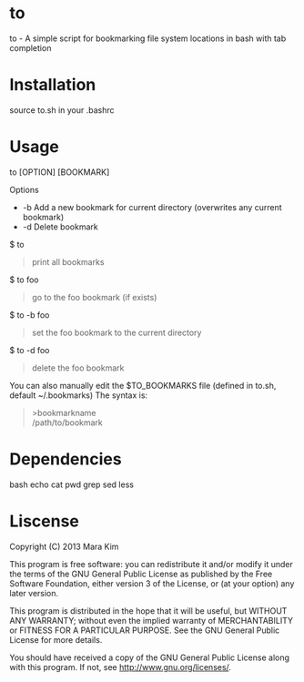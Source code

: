 to
==

to - A simple script for bookmarking file system locations in bash with tab completion

Installation
============

source to.sh in your .bashrc


Usage
=====

to [OPTION] [BOOKMARK]

Options
* -b	Add a new bookmark for current directory (overwrites any current bookmark)
* -d	Delete bookmark

$ to
>print all bookmarks

$ to foo
>go to the foo bookmark (if exists)

$ to -b foo
>set the foo bookmark to the current directory

$ to -d foo
>delete the foo bookmark


You can also manually edit the $TO_BOOKMARKS file (defined in to.sh, default ~/.bookmarks)
The syntax is:
>\>bookmarkname <br />
>/path/to/bookmark


Dependencies
============

bash
echo
cat
pwd
grep
sed
less

Liscense
========

Copyright (C) 2013  Mara Kim

This program is free software: you can redistribute it and/or modify
it under the terms of the GNU General Public License as published by
the Free Software Foundation, either version 3 of the License, or
(at your option) any later version.

This program is distributed in the hope that it will be useful,
but WITHOUT ANY WARRANTY; without even the implied warranty of
MERCHANTABILITY or FITNESS FOR A PARTICULAR PURPOSE.  See the
GNU General Public License for more details.

You should have received a copy of the GNU General Public License
along with this program.  If not, see <http://www.gnu.org/licenses/>.
